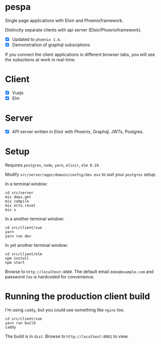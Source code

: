 # pespa
Single page applications with Elixir and Phoenixframework.

Distinctly separate clients with api server (Elixir/Phoenixframework).

- [x] Updated to `phoenix 1.4`.
- [x] Demonstration of graphql subsciptions

If you connect the client applications in different browser tabs, you will see the subsctions at work in real-time.

# Client


- [x] Vuejs
- [x] Elm

# Server
- [x] API server written in Elixir with Phoenix, Graphql, JWTs, Postgres.

# Setup

Requires `postgres`, `node`, `yarn`, `elixir`, `elm 0.19`.

Modify `src/server/apps/domain/config/dev.exs` to suit your `postgres` setup.

In a terminal window:
```
cd src/server
mix deps.get
mix compile
mix ecto.reset
mix s
```

In a another terminal window:
```
cd src/client/vue
yarn
yarn run dev
```

In yet another terminal window:
```
cd src/client/elm
npm install
npm start
```

Browse to `http://localhost:8080`. The default email `demo@example.com` and password `foo` is hardcoded for convenience.

# Running the production client build

I'm using `caddy`, but you could use something like `nginx` too.

```
cd src/client/vue
yarn run build
caddy
```

The build is in `dist`. Browse to `http://localhost:8081` to view.
